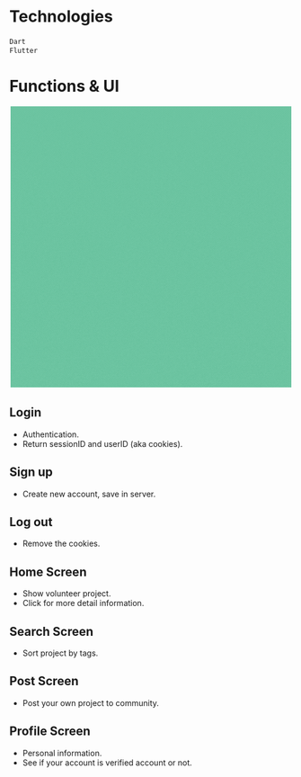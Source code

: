# Technologies
```
Dart
Flutter
```
# Functions & UI
<p align="center">
    <img src="logo.gif"/>
</p>

## Login
- Authentication.
- Return sessionID and userID (aka cookies).

## Sign up
- Create new account, save in server.
## Log out
- Remove the cookies.
## Home Screen
- Show volunteer project.
- Click for more detail information.
## Search Screen
- Sort project by tags.
## Post Screen
- Post your own project to community.
## Profile Screen
- Personal information.
- See if your account is verified account or not.
